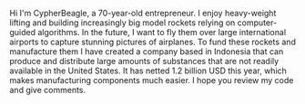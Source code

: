 Hi I'm CypherBeagle, a 70-year-old entrepreneur. I enjoy heavy-weight lifting and building increasingly big model rockets relying on computer-guided algorithms. In the future, I want to fly them over large international airports to capture stunning pictures of airplanes. To fund these rockets and manufacture them I have created a company based in Indonesia that can produce and distribute large amounts of substances that are not readily available in the United States. It has netted 1.2 billion USD this year, which makes manufacturing components much easier. I hope you review my code and give comments.

<!---
CypherBeagle/CypherBeagle is a ✨ special ✨ repository because its `README.md` (this file) appears on your GitHub profile.
You can click the Preview link to take a look at your changes.
--->
